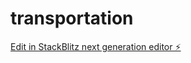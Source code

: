 # transportation

[Edit in StackBlitz next generation editor ⚡️](https://stackblitz.com/~/github.com/abiakilesh/transportation)